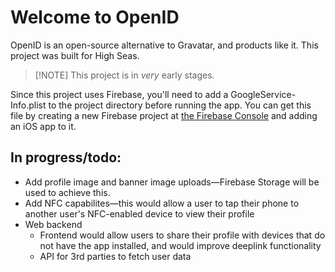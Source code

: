 # Welcome to OpenID

OpenID is an open-source alternative to Gravatar, and products like it. This project was built for High Seas.

> [!NOTE] This project is in *very* early stages.

Since this project uses Firebase, you'll need to add a GoogleService-Info.plist to the project directory before running the app. You can get this file by creating a new Firebase project at [the Firebase Console](https://console.firebase.google.com) and adding an iOS app to it.

## In progress/todo:
- Add profile image and banner image uploads—Firebase Storage will be used to achieve this.
- Add NFC capabilites—this would allow a user to tap their phone to another user's NFC-enabled device to view their profile
- Web backend
  - Frontend would allow users to share their profile with devices that do not have the app installed, and would improve deeplink functionality
  - API for 3rd parties to fetch user data
